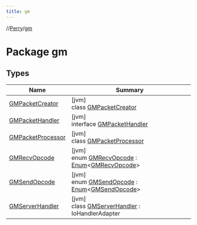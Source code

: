 ```yaml
---
title: gm
---
```

//[Perry](../../index.html)/[gm](index.html)



# Package gm



## Types


| Name | Summary |
|---|---|
| [GMPacketCreator](-g-m-packet-creator/index.html) | [jvm]<br>class [GMPacketCreator](-g-m-packet-creator/index.html) |
| [GMPacketHandler](-g-m-packet-handler/index.html) | [jvm]<br>interface [GMPacketHandler](-g-m-packet-handler/index.html) |
| [GMPacketProcessor](-g-m-packet-processor/index.html) | [jvm]<br>class [GMPacketProcessor](-g-m-packet-processor/index.html) |
| [GMRecvOpcode](-g-m-recv-opcode/index.html) | [jvm]<br>enum [GMRecvOpcode](-g-m-recv-opcode/index.html) : [Enum](https://kotlinlang.org/api/latest/jvm/stdlib/kotlin/-enum/index.html)<[GMRecvOpcode](-g-m-recv-opcode/index.html)> |
| [GMSendOpcode](-g-m-send-opcode/index.html) | [jvm]<br>enum [GMSendOpcode](-g-m-send-opcode/index.html) : [Enum](https://kotlinlang.org/api/latest/jvm/stdlib/kotlin/-enum/index.html)<[GMSendOpcode](-g-m-send-opcode/index.html)> |
| [GMServerHandler](-g-m-server-handler/index.html) | [jvm]<br>class [GMServerHandler](-g-m-server-handler/index.html) : IoHandlerAdapter |

